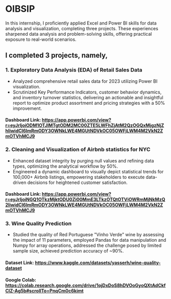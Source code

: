 # OIBSIP
In this internship, I proficiently applied Excel and Power BI skills for data analysis and visualization, completing three projects. These experiences sharpened data analysis and problem-solving skills, offering practical exposure to real-world scenarios.

## I completed 3 projects, namely,
### 1. Exploratory Data Analysis (EDA) of Retail Sales Data
- Analyzed comprehensive retail sales data for 2023 utilizing Power BI visualization.
- Scrutinized Key Performance Indicators, customer behavior dynamics, and inventory turnover statistics, delivering an actionable and insightful report to optimize product assortment and pricing strategies with a 50% improvement.
#### Dashboard Link: https://app.powerbi.com/view?r=eyJrIjoiODM1OTJlMTgtODM2MC00ZTE5LWFhZjAtM2QzOGQxMjgzNjZhIiwidCI6ImRmODY3OWNkLWE4MGUtNDVkOC05OWFjLWM4M2VkN2ZmOTVhMCJ9

### 2. Cleaning and Visualization of Airbnb statistics for NYC
- Enhanced dataset integrity by purging null values and refining data types, optimizing the analytical workflow by 50%.
- Engineered a dynamic dashboard to visually depict statistical trends for 100,000+  Airbnb listings, empowering stakeholders to execute data-driven decisions for heightened customer satisfaction.
#### Dashboard Link: https://app.powerbi.com/view?r=eyJrIjoiNGQ1OTkzMjktODU0Zi00MmE3LTkzOTQtOTViOWRmMjNkMzQ2IiwidCI6ImRmODY3OWNkLWE4MGUtNDVkOC05OWFjLWM4M2VkN2ZmOTVhMCJ9

### 3. Wine Quality Prediction
-  Studied the quality of Red Portuguese "Vinho Verde" wine by assessing the impact of 11 parameters, employed Pandas for data manipulation and Numpy for array operations, addressed the challenge posed by limited sample size, achieved prediction accuracy of ~90%.
#### Dataset Link: https://www.kaggle.com/datasets/yasserh/wine-quality-dataset
#### Google Colab:  https://colab.research.google.com/drive/1ojDxDoS8hDVOoGyoQXtAdCkfClZ-Ag5b#scrollTo=PnqCm0c6kimt
